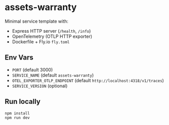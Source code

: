 # assets-warranty

Minimal service template with:
- Express HTTP server (`/health`, `/info`)
- OpenTelemetry (OTLP HTTP exporter)
- Dockerfile + Fly.io `fly.toml`

## Env Vars
- `PORT` (default 3000)
- `SERVICE_NAME` (default `assets-warranty`)
- `OTEL_EXPORTER_OTLP_ENDPOINT` (default `http://localhost:4318/v1/traces`)
- `SERVICE_VERSION` (optional)

## Run locally
```bash
npm install
npm run dev
```
